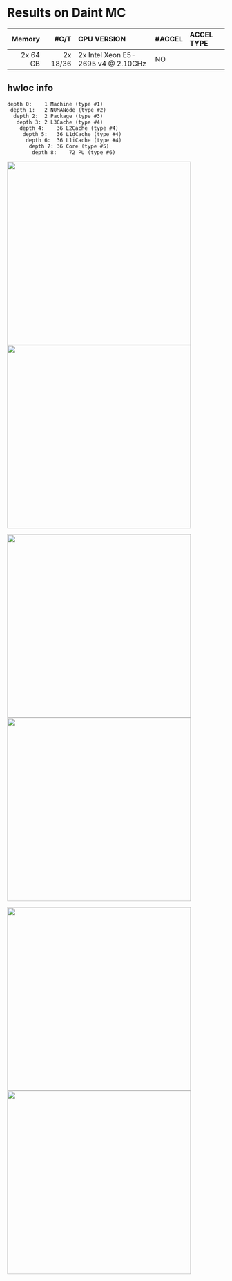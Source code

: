 # Results on Daint MC

|Memory   |#C/T     |CPU VERSION                        | #ACCEL  |ACCEL TYPE|
|--------:|--------:|:----------------------------------|:--------|:---------|
|2x 64 GB |2x 18/36 |2x Intel Xeon E5-2695 v4 @ 2.10GHz |NO       |          |

## hwloc info

    depth 0:	1 Machine (type #1)
     depth 1:	2 NUMANode (type #2)
      depth 2:	2 Package (type #3)
       depth 3:	2 L3Cache (type #4)
        depth 4:	36 L2Cache (type #4)
         depth 5:	36 L1dCache (type #4)
          depth 6:	36 L1iCache (type #4)
           depth 7:	36 Core (type #5)
            depth 8:	72 PU (type #6)



<img src="daint_mc_001_64.png" width="425"/> <img src="daint_mc_001_128.png" width="425"/>

<img src="daint_mc_027_64.png" width="425"/> <img src="daint_mc_027_128.png" width="425"/>

<img src="daint_mc_064_64.png" width="425"/> <img src="daint_mc_064_128.png" width="425"/>
